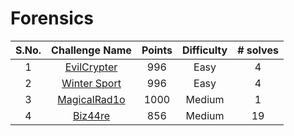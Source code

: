 # Forensics

|S.No.| Challenge Name | Points | Difficulty |# solves|
|:---:|:--------------:|:------:|:----------:|:------:|
|1| [EvilCrypter](EvilCrypter/)| 996 | Easy  |4       |
|2| [Winter Sport](WinterSport/)| 996| Easy |4       |
|3| [MagicalRad1o](MagicalRad1o/)|1000| Medium | 1|
|4| [Biz44re](Biz44re/)|856|Medium|19|
